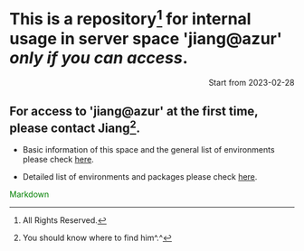 
# This is a repository[^1] for internal usage in server space 'jiang@azur' *only if you can access*.

<p align="right"> Start from 2023-02-28 </p>

## For access to 'jiang@azur' at the first time, please contact Jiang[^2].

- Basic information of this space and the general list of environments please check [here](https://github.com/ChunqiJIANG/jiang-azur/blob/main/Info_system.md).  

- Detailed list of environments and packages please check [here](https://github.com/ChunqiJIANG/jiang-azur/blob/main/List_Environment.md).  


<font color="green"> Markdown </font>


[^1]: All Rights Reserved.
[^2]: You should know where to find him^.^
